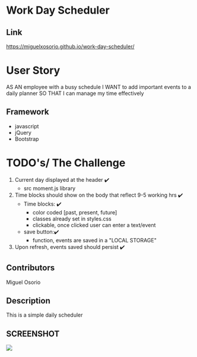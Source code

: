 # Work Day Scheduler

## Link
https://miguelxosorio.github.io/work-day-scheduler/

# User Story
AS AN employee with a busy schedule
I WANT to add important events to a daily planner
SO THAT I can manage my time effectively

## Framework
- javascript
- jQuery
- Bootstrap

# TODO's/ The Challenge
1. Current day displayed at the header ✔️
    - src moment.js library
2. Time blocks should show on the body that reflect 9-5 working hrs ✔️
    - Time blocks: ✔️
        - color coded [past, present, future]
        - classes already set in styles.css
        - clickable, once clicked user can enter a text/event
    - save button:✔️
        - function, events are saved in a "LOCAL STORAGE"
3. Upon refresh, events saved should persist ✔️

## Contributors
Miguel Osorio

## Description
This is a simple daily scheduler 

## SCREENSHOT
![](Work_Day_Scheduler.gif)

